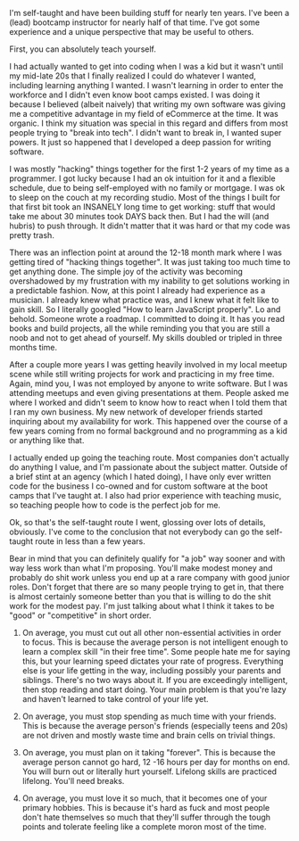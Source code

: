 I'm self-taught and have been building stuff for nearly ten years. I've been a (lead) bootcamp instructor for nearly half of that time. I've got some experience and a unique perspective that may be useful to others.




First, you can absolutely teach yourself.




I had actually wanted to get into coding when I was a kid but it wasn't until my mid-late 20s that I finally realized I could do whatever I wanted, including learning anything I wanted.  I wasn't learning in order to enter the workforce and I didn't even know boot camps existed. I was doing it because I believed (albeit naively) that writing my own software was giving me a competitive advantage in my field of eCommerce at the time. It was organic. I think my situation was special in this regard and differs from most people trying to "break into tech". I didn't want to break in, I wanted super powers. It just so happened that I developed a deep passion for writing software.




I was mostly "hacking" things together for the first 1-2 years of my time as a programmer. I got lucky because I had an ok intuition for it and a flexible schedule, due to being self-employed with no family or mortgage. I was ok to sleep on the couch at my recording studio. Most of the things I built for that first bit took an INSANELY long time to get working: stuff that would take me about 30 minutes took DAYS back then. But I had the will (and hubris) to push through. It didn't matter that it was hard or that my code was pretty trash.




There was an inflection point at around the 12-18 month mark where I was getting tired of "hacking things together". It was just taking too much time to get anything done. The simple joy of the activity was becoming overshadowed by my frustration with my inability to get solutions working in a predictable fashion. Now, at this point I already had experience as a musician. I already knew what practice was, and I knew what it felt like to gain skill. So I literally googled "How to learn JavaScript properly". Lo and behold. Someone wrote a roadmap. I committed to doing it. It has you read books and build projects, all the while reminding you that you are still a noob and not to get ahead of yourself. My skills doubled or tripled in three months time.




After a couple more years I was getting heavily involved in my local meetup scene while still writing projects for work and practicing in my free time. Again, mind you, I was not employed by anyone to write software. But I was attending meetups and even giving presentations at them. People asked me where I worked and didn't seem to know how to react when I told them that I ran my own business. My new network of developer friends started inquiring about my availability for work. This happened over the course of a few years coming from no formal background and no programming as a kid or anything like that.




I actually ended up going the teaching route. Most companies don't actually do anything I value, and I'm passionate about the subject matter. Outside of a brief stint at an agency (which I hated doing), I have only ever written code for the business I co-owned and for custom software at the boot camps that I've taught at. I also had prior experience with teaching music, so teaching people how to code is the perfect job for me.




Ok, so that's the self-taught route I went, glossing over lots of details, obviously. I've come to the conclusion that not everybody can go the self-taught route in less than a few years.




Bear in mind that you can definitely qualify for "a job" way sooner and with way less work than what I'm proposing. You'll make modest money and probably do shit work unless you end up at a rare company with good junior roles. Don't forget that there are so many people trying to get in, that there is almost certainly someone better than you that is willing to do the shit work for the modest pay. I'm just talking about what I think it takes to be "good" or "competitive" in short order.




1. On average, you must cut out all other non-essential activities in order to focus. This is because the average person is not intelligent enough to learn a complex skill "in their free time". Some people hate me for saying this, but your learning speed dictates your rate of progress. Everything else is your life getting in the way, including possibly your parents and siblings. There's no two ways about it. If you are exceedingly intelligent, then stop reading and start doing. Your main problem is that you're lazy and haven't learned to take control of your life yet.




2. On average, you must stop spending as much time with your friends. This is because the average person's friends (especially teens and 20s) are not driven and mostly waste time and brain cells on trivial things.




3. On average, you must plan on it taking "forever". This is because the average person cannot go hard, 12 -16 hours per day for months on end. You will burn out or literally hurt yourself. Lifelong skills are practiced lifelong. You'll need breaks.




4. On average, you must love it so much, that it becomes one of your primary hobbies. This is because it's hard as fuck and most people don't hate themselves so much that they'll suffer through the tough points and tolerate feeling like a complete moron most of the time.

